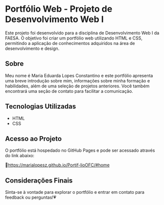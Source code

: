 # Portfólio Web - Projeto de Desenvolvimento Web I

Este projeto foi desenvolvido para a disciplina de Desenvolvimento Web I da FAESA. O objetivo foi criar um portfólio web utilizando HTML e CSS, permitindo a aplicação de conhecimentos adquiridos na área de desenvolvimento e design.

## Sobre

Meu nome é Maria Eduarda Lopes Constantino e este portfólio apresenta uma breve introdução sobre mim, informações sobre minha formação e habilidades, além de uma seleção de projetos anteriores. Você também encontrará uma seção de contato para facilitar a comunicação.

## Tecnologias Utilizadas

- HTML
- CSS

## Acesso ao Projeto

O portfólio está hospedado no GitHub Pages e pode ser acessado através do link abaixo:

📌https://marialopesz.github.io/Portif-lioOFC/#home

## Considerações Finais

Sinta-se à vontade para explorar o portfólio e entrar em contato para feedback ou perguntas!💗

